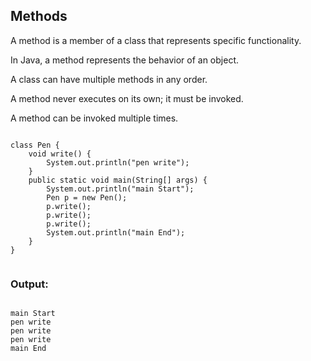   <h2>Methods</h2>
    <p>A method is a member of a class that represents specific functionality.</p>
    <p>In Java, a method represents the behavior of an object.</p>
    <p>A class can have multiple methods in any order.</p>
    <p>A method never executes on its own; it must be invoked.</p>
    <p>A method can be invoked multiple times.</p>
    <pre><code>
class Pen {
    void write() {
        System.out.println("pen write");
    }
    public static void main(String[] args) {
        System.out.println("main Start");
        Pen p = new Pen();
        p.write();
        p.write();
        p.write();
        System.out.println("main End");
    }
}
    </code></pre>
    <h3>Output:</h3>
    <pre><code>
main Start
pen write
pen write
pen write
main End
    </code></pre>
